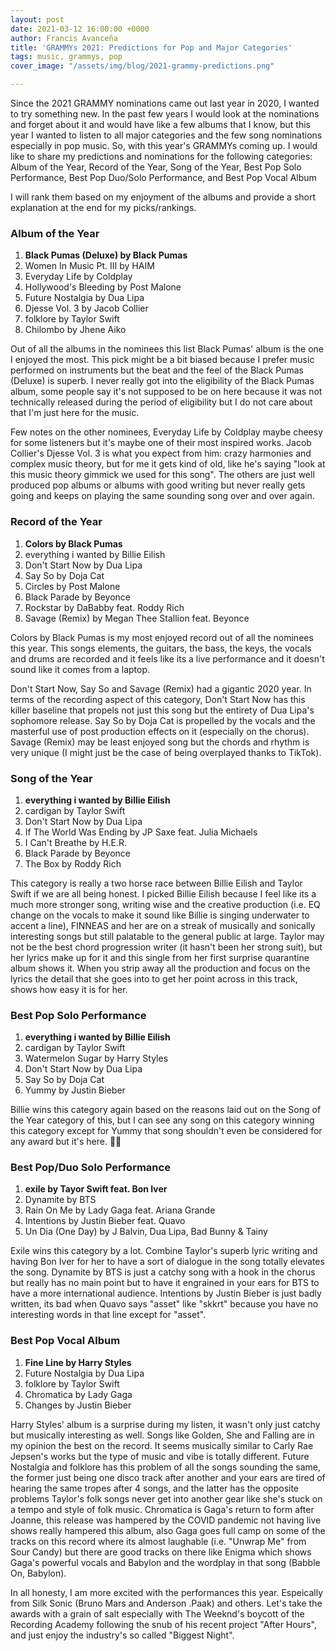 ```yaml
---
layout: post
date: 2021-03-12 16:00:00 +0000
author: Francis Avanceña
title: 'GRAMMYs 2021: Predictions for Pop and Major Categories'
tags: music, grammys, pop
cover_image: "/assets/img/blog/2021-grammy-predictions.png"

---
```

Since the 2021 GRAMMY nominations came out last year in 2020, I wanted to try something new. In the past few years I would look at the nominations and forget about it and would have like a few albums that I know, but this year I wanted to listen to all major categories and the few song nominations especially in pop music. So, with this year's GRAMMYs coming up. I would like to share my predictions and nominations for the following categories: Album of the Year, Record of the Year, Song of the Year, Best Pop Solo Performance, Best Pop Duo/Solo Performance, and Best Pop Vocal Album

I will rank them based on my enjoyment of the albums and provide a short explanation at the end for my picks/rankings.

### Album of the Year

1. **Black Pumas (Deluxe) by Black Pumas**
2. Women In Music Pt. III by HAIM
3. Everyday Life by Coldplay
4. Hollywood's Bleeding by Post Malone
5. Future Nostalgia by Dua Lipa
6. Djesse Vol. 3 by Jacob Collier
7. folklore by Taylor Swift
8. Chilombo by Jhene Aiko

Out of all the albums in the nominees this list Black Pumas' album is the one I enjoyed the most. This pick might be a bit biased because I prefer music performed on instruments but the beat and the feel of the Black Pumas (Deluxe) is superb. I never really got into the eligibility of the Black Pumas album, some people say it's not supposed to be on here because it was not technically released during the period of eligibility but I do not care about that I'm just here for the music.

Few notes on the other nominees, Everyday Life by Coldplay maybe cheesy for some listeners but it's maybe one of their most inspired works. Jacob Collier's Djesse Vol. 3 is what you expect from him: crazy harmonies and complex music theory, but for me it gets kind of old, like he's saying "look at this music theory gimmick we used for this song". The others are just well produced pop albums or albums with good writing but never really gets going and keeps on playing the same sounding song over and over again.

### Record of the Year

1. **Colors by Black Pumas**
2. everything i wanted by Billie Eilish
3. Don't Start Now by Dua Lipa
4. Say So by Doja Cat
5. Circles by Post Malone
6. Black Parade by Beyonce
7. Rockstar by DaBabby feat. Roddy Rich
8. Savage (Remix) by Megan Thee Stallion feat. Beyonce

Colors by Black Pumas is my most enjoyed record out of all the nominees this year. This songs elements, the guitars, the bass, the keys, the vocals and drums are recorded and it feels like its a live performance and it doesn't sound like it comes from a laptop.

Don't Start Now, Say So and Savage (Remix) had a gigantic 2020 year. In terms of the recording aspect of this category, Don't Start Now has this killer baseline that propels not just this song but the entirety of Dua Lipa's sophomore release. Say So by Doja Cat is propelled  by the vocals and the masterful use of post production effects on it (especially on the chorus). Savage (Remix) may be least enjoyed  song but the chords and rhythm is very unique (I might just be the case of being overplayed thanks to TikTok).

### Song of the Year

1. **everything i wanted by Billie Eilish**
2. cardigan by Taylor Swift
3. Don't Start Now by Dua Lipa
4. If The World Was Ending by JP Saxe feat. Julia Michaels
5. I Can't Breathe by H.E.R.
6. Black Parade by Beyonce
7. The Box by Roddy Rich

This category is really a two horse race between Billie Eilish and Taylor Swift if we are all being honest. I picked Billie Eilish because I feel like its a much more stronger song, writing wise and the creative production (i.e. EQ change on the vocals to make it sound like Billie is singing underwater to accent a line), FINNEAS and her are on a streak of musically and sonically interesting songs but still palatable to the general public at large. Taylor may not be the best chord progression writer (it hasn't been her strong suit), but her lyrics make up for it and this single from her first surprise quarantine album shows it. When you strip away all the production and focus on the lyrics the detail that she goes into to get her point across in this track, shows how easy it is for her.

### Best Pop Solo Performance

1. **everything i wanted by Billie Eilish**
2. cardigan by Taylor Swift
3. Watermelon Sugar by Harry Styles
4. Don't Start Now by Dua Lipa
5. Say So by Doja Cat
6. Yummy by Justin Bieber

Billie wins this category again based on the reasons laid out on the Song of the Year category of this, but I can see any song on this category winning this category except for Yummy that song shouldn't even be considered for any award but it's here. 🤷‍♂️

### Best Pop/Duo Solo Performance

1. **exile by Tayor Swift feat. Bon Iver**
2. Dynamite by BTS
3. Rain On Me by Lady Gaga feat. Ariana Grande
4. Intentions by Justin Bieber feat. Quavo
5. Un Dia (One Day) by J Balvin, Dua Lipa, Bad Bunny & Tainy

Exile wins this category by a lot. Combine Taylor's superb lyric writing and having Bon Iver for her to have a sort of dialogue in the song totally elevates the song. Dynamite by BTS is just a catchy song with a hook in the chorus but really has no main point but to have it engrained in your ears for BTS to have a more international audience. Intentions by Justin Bieber is just badly written, its bad when Quavo says "asset" like "skkrt" because you have no interesting words in that line except for "asset".

### Best Pop Vocal Album

1. **Fine Line by Harry Styles**
2. Future Nostalgia by Dua Lipa
3. folklore by Taylor Swift
4. Chromatica by Lady Gaga
5. Changes by Justin Bieber

Harry Styles' album is a surprise during my listen, it wasn't only just catchy but musically interesting as well. Songs like Golden, She and Falling are in my opinion the best on the record. It seems musically similar to Carly Rae Jepsen's works but the type of music and vibe is totally different. Future Nostalgia and folklore has this problem of all the songs sounding the same, the former just being one disco track after another and your ears are tired of hearing the same tropes after 4 songs, and the latter has the opposite problems Taylor's folk songs never get into another gear like she's stuck on a tempo and style of folk music. Chromatica is Gaga's return to form after Joanne, this release was hampered by the COVID pandemic not having live shows really hampered this album, also Gaga goes full camp on some of the tracks on this record where its almost laughable (i.e. "Unwrap Me" from Sour Candy) but there are good tracks on there like Enigma which shows Gaga's powerful vocals and Babylon and the wordplay in that song (Babble On, Babylon).

In all honesty, I am more excited with the performances this year. Espeically from Silk Sonic (Bruno Mars and Anderson .Paak) and others. Let's take the awards with a grain of salt especially with The Weeknd's boycott of the Recording Academy following the snub of his recent project "After Hours", and just enjoy the industry's so called "Biggest Night".